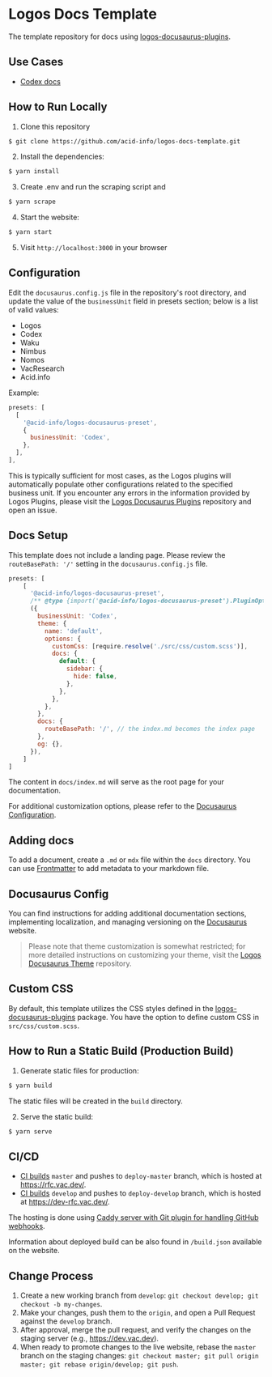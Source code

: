 # Logos Docs Template

The template repository for docs using [logos-docusaurus-plugins](https://github.com/acid-info/logos-docusaurus-plugins).


## Use Cases
- [Codex docs](https://docs.codex.storage/)


## How to Run Locally

1. Clone this repository
```bash
$ git clone https://github.com/acid-info/logos-docs-template.git
```

2. Install the dependencies:
```bash
$ yarn install
```

3. Create .env and run the scraping script
and 
```bash
$ yarn scrape
```

4. Start the website:

```bash
$ yarn start
```

5. Visit `http://localhost:3000` in your browser


## Configuration
Edit the `docusaurus.config.js` file in the repository's root directory, and update the value of the `businessUnit` field in presets section; below is a list of valid values:
- Logos
- Codex
- Waku
- Nimbus
- Nomos
- VacResearch
- Acid.info

Example:
```js
presets: [
  [
    '@acid-info/logos-docusaurus-preset',
    {
      businessUnit: 'Codex',
    },
  ],
],
```

This is typically sufficient for most cases, as the Logos plugins will automatically populate other configurations related to the specified business unit. If you encounter any errors in the information provided by Logos Plugins, please visit the [Logos Docusaurus Plugins](https://github.com/acid-info/logos-docusaurus-plugins) repository and open an issue.


## Docs Setup

This template does not include a landing page. Please review the `routeBasePath: '/'` setting in the `docusaurus.config.js` file.

```js
presets: [
    [
      '@acid-info/logos-docusaurus-preset',
      /** @type {import('@acid-info/logos-docusaurus-preset').PluginOptions} */
      ({
        businessUnit: 'Codex',
        theme: {
          name: 'default',
          options: {
            customCss: [require.resolve('./src/css/custom.scss')],
            docs: {
              default: {
                sidebar: {
                  hide: false,
                },
              },
            },
          },
        },
        docs: {
          routeBasePath: '/', // the index.md becomes the index page
        },
        og: {},
      }),
    ]
]
```

The content in `docs/index.md` will serve as the root page for your documentation.

For additional customization options, please refer to the [Docusaurus Configuration](https://docusaurus.io/docs/configuration).


## Adding docs

To add a document, create a `.md` or `mdx` file within the `docs` directory. You can use [Frontmatter](https://docusaurus.io/docs/markdown-features#front-matter) to add metadata to your markdown file.


## Docusaurus Config

You can find instructions for adding additional documentation sections, implementing localization, and managing versioning on the [Docusaurus](https://docusaurus.io/docs) website.

> Please note that theme customization is somewhat restricted; for more detailed instructions on customizing your theme, visit the [Logos Docusaurus Theme](https://github.com/acid-info/logos-docusaurus-plugins/tree/main/packages/logos-docusaurus-theme/) repository.


## Custom CSS

By default, this template utilizes the CSS styles defined in the [logos-docusaurus-plugins](https://github.com/acid-info/logos-docusaurus-plugins/tree/main/packages/logos-docusaurus-theme/src/client/css) package. You have the option to define custom CSS in `src/css/custom.scss`.


## How to Run a Static Build (Production Build)

1. Generate static files for production:

```bash
$ yarn build
```

The static files will be created in the `build` directory.

2. Serve the static build:

```bash
$ yarn serve
```

## CI/CD

- [CI builds](https://ci.infra.status.im/job/website/job/rfc.vac.dev/) `master` and pushes to `deploy-master` branch, which is hosted at <https://rfc.vac.dev/>.
- [CI builds](https://ci.infra.status.im/job/website/job/dev-rfc.vac.dev/) `develop` and pushes to `deploy-develop` branch, which is hosted at <https://dev-rfc.vac.dev/>.

The hosting is done using [Caddy server with Git plugin for handling GitHub webhooks](https://github.com/status-im/infra-misc/blob/master/ansible/roles/caddy-git).

Information about deployed build can be also found in `/build.json` available on the website.

## Change Process

1. Create a new working branch from `develop`: `git checkout develop; git checkout -b my-changes`.
2. Make your changes, push them to the `origin`, and open a Pull Request against the `develop` branch.
3. After approval, merge the pull request, and verify the changes on the staging server (e.g., https://dev.vac.dev).
4. When ready to promote changes to the live website, rebase the `master` branch on the staging changes: `git checkout master; git pull origin master; git rebase origin/develop; git push`.
